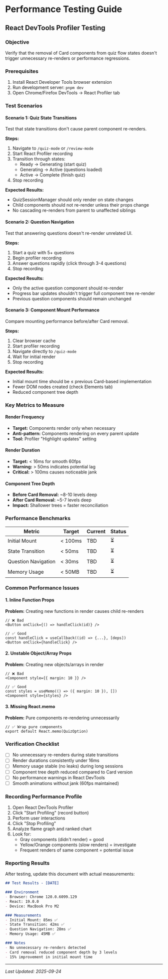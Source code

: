 # Performance Testing Guide

## React DevTools Profiler Testing

### Objective
Verify that the removal of Card components from quiz flow states doesn't trigger unnecessary re-renders or performance regressions.

### Prerequisites
1. Install React Developer Tools browser extension
2. Run development server: `pnpm dev`
3. Open Chrome/Firefox DevTools → React Profiler tab

### Test Scenarios

#### Scenario 1: Quiz State Transitions
Test that state transitions don't cause parent component re-renders.

**Steps:**
1. Navigate to `/quiz-mode` or `/review-mode`
2. Start React Profiler recording
3. Transition through states:
   - Ready → Generating (start quiz)
   - Generating → Active (questions loaded)
   - Active → Complete (finish quiz)
4. Stop recording

**Expected Results:**
- QuizSessionManager should only render on state changes
- Child components should not re-render unless their props change
- No cascading re-renders from parent to unaffected siblings

#### Scenario 2: Question Navigation
Test that answering questions doesn't re-render unrelated UI.

**Steps:**
1. Start a quiz with 5+ questions
2. Begin profiler recording
3. Answer questions rapidly (click through 3-4 questions)
4. Stop recording

**Expected Results:**
- Only the active question component should re-render
- Progress bar updates shouldn't trigger full component tree re-render
- Previous question components should remain unchanged

#### Scenario 3: Component Mount Performance
Compare mounting performance before/after Card removal.

**Steps:**
1. Clear browser cache
2. Start profiler recording
3. Navigate directly to `/quiz-mode`
4. Wait for initial render
5. Stop recording

**Expected Results:**
- Initial mount time should be ≤ previous Card-based implementation
- Fewer DOM nodes created (check Elements tab)
- Reduced component tree depth

### Key Metrics to Measure

#### Render Frequency
- **Target:** Components render only when necessary
- **Anti-pattern:** Components rendering on every parent update
- **Tool:** Profiler "Highlight updates" setting

#### Render Duration
- **Target:** < 16ms for smooth 60fps
- **Warning:** > 50ms indicates potential lag
- **Critical:** > 100ms causes noticeable jank

#### Component Tree Depth
- **Before Card Removal:** ~8-10 levels deep
- **After Card Removal:** ~5-7 levels deep
- **Impact:** Shallower trees = faster reconciliation

### Performance Benchmarks

| Metric | Target | Current | Status |
|--------|--------|---------|--------|
| Initial Mount | < 100ms | TBD | ⏳ |
| State Transition | < 50ms | TBD | ⏳ |
| Question Navigation | < 30ms | TBD | ⏳ |
| Memory Usage | < 50MB | TBD | ⏳ |

### Common Performance Issues

#### 1. Inline Function Props
**Problem:** Creating new functions in render causes child re-renders
```tsx
// ❌ Bad
<Button onClick={() => handleClick(id)} />

// ✅ Good
const handleClick = useCallback((id) => {...}, [deps])
<Button onClick={handleClick} />
```

#### 2. Unstable Object/Array Props
**Problem:** Creating new objects/arrays in render
```tsx
// ❌ Bad
<Component style={{ margin: 10 }} />

// ✅ Good
const styles = useMemo(() => ({ margin: 10 }), [])
<Component style={styles} />
```

#### 3. Missing React.memo
**Problem:** Pure components re-rendering unnecessarily
```tsx
// ✅ Wrap pure components
export default React.memo(QuizOption)
```

### Verification Checklist

- [ ] No unnecessary re-renders during state transitions
- [ ] Render durations consistently under 16ms
- [ ] Memory usage stable (no leaks) during long sessions
- [ ] Component tree depth reduced compared to Card version
- [ ] No performance warnings in React DevTools
- [ ] Smooth animations without jank (60fps maintained)

### Recording Performance Profile

1. Open React DevTools Profiler
2. Click "Start Profiling" (record button)
3. Perform user interactions
4. Click "Stop Profiling"
5. Analyze flame graph and ranked chart
6. Look for:
   - Gray components (didn't render) = good
   - Yellow/Orange components (slow renders) = investigate
   - Frequent renders of same component = potential issue

### Reporting Results

After testing, update this document with actual measurements:

```markdown
## Test Results - [DATE]

### Environment
- Browser: Chrome 120.0.6099.129
- React: 19.0.0
- Device: MacBook Pro M2

### Measurements
- Initial Mount: 85ms ✅
- State Transition: 42ms ✅
- Question Navigation: 28ms ✅
- Memory Usage: 45MB ✅

### Notes
- No unnecessary re-renders detected
- Card removal reduced component depth by 3 levels
- 15% improvement in initial mount time
```

---

*Last Updated: 2025-09-24*